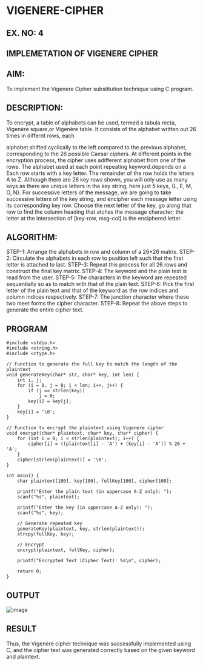 # VIGENERE-CIPHER
## EX. NO: 4
 

## IMPLEMETATION OF VIGENERE CIPHER
 

## AIM:

To implement the Vigenere Cipher substitution technique using C program.

## DESCRIPTION:

To encrypt, a table of alphabets can be used, termed a tabula recta, Vigenère square,or Vigenère table. It consists of the alphabet written out 26 times in differnt rows, each
 
alphabet shifted cyclically to the left compared to the previous alphabet, corresponding to the 26 possible Caesar ciphers. At different points in the encryption process, the cipher uses adifferent alphabet from one of the rows. The alphabet used at each point repeating keyword.depends on a Each row starts with a key letter. The remainder of the row holds the letters A to Z. Although there are 26 key rows shown, you will only use as many keys as there are unique letters in the key string, here just 5 keys, {L, E, M, O, N}. For successive letters of the message, we are going to take successive letters of the key string, and encipher each message letter using its corresponding key row. Choose the next letter of the key, go along that row to find the column heading that	atches the message character; the letter at the intersection of
[key-row, msg-col] is the enciphered letter.


## ALGORITHM:

STEP-1: Arrange the alphabets in row and column of a 26*26 matrix.
STEP-2: Circulate the alphabets in each row to position left such that the first letter is attached to last.
STEP-3: Repeat this process for all 26 rows and construct the final key matrix.
STEP-4: The keyword and the plain text is read from the user.
STEP-5: The characters in the keyword are repeated sequentially so as to match with that of the plain text.
STEP-6: Pick the first letter of the plain text and that of the keyword as the row indices and column indices respectively.
STEP-7: The junction character where these two meet forms the cipher character.
STEP-8: Repeat the above steps to generate the entire cipher text.


## PROGRAM
~~~
#include <stdio.h>
#include <string.h>
#include <ctype.h>

// Function to generate the full key to match the length of the plaintext
void generateKey(char* str, char* key, int len) {
    int i, j;
    for (i = 0, j = 0; i < len; i++, j++) {
        if (j == strlen(key))
            j = 0;
        key[i] = key[j];
    }
    key[i] = '\0';
}

// Function to encrypt the plaintext using Vigenere cipher
void encrypt(char* plaintext, char* key, char* cipher) {
    for (int i = 0; i < strlen(plaintext); i++) {
        cipher[i] = ((plaintext[i] - 'A') + (key[i] - 'A')) % 26 + 'A';
    }
    cipher[strlen(plaintext)] = '\0';
}

int main() {
    char plaintext[100], key[100], fullKey[100], cipher[100];

    printf("Enter the plain text (in uppercase A-Z only): ");
    scanf("%s", plaintext);

    printf("Enter the key (in uppercase A-Z only): ");
    scanf("%s", key);

    // Generate repeated key
    generateKey(plaintext, key, strlen(plaintext));
    strcpy(fullKey, key);

    // Encrypt
    encrypt(plaintext, fullKey, cipher);

    printf("Encrypted Text (Cipher Text): %s\n", cipher);

    return 0;
}

~~~

## OUTPUT
![image](https://github.com/user-attachments/assets/04f4ded1-8bfc-43a3-b1a9-db311be47a31)


## RESULT
Thus, the Vigenère cipher technique was successfully implemented using C, and the cipher text was generated correctly based on the given keyword and plaintext.
